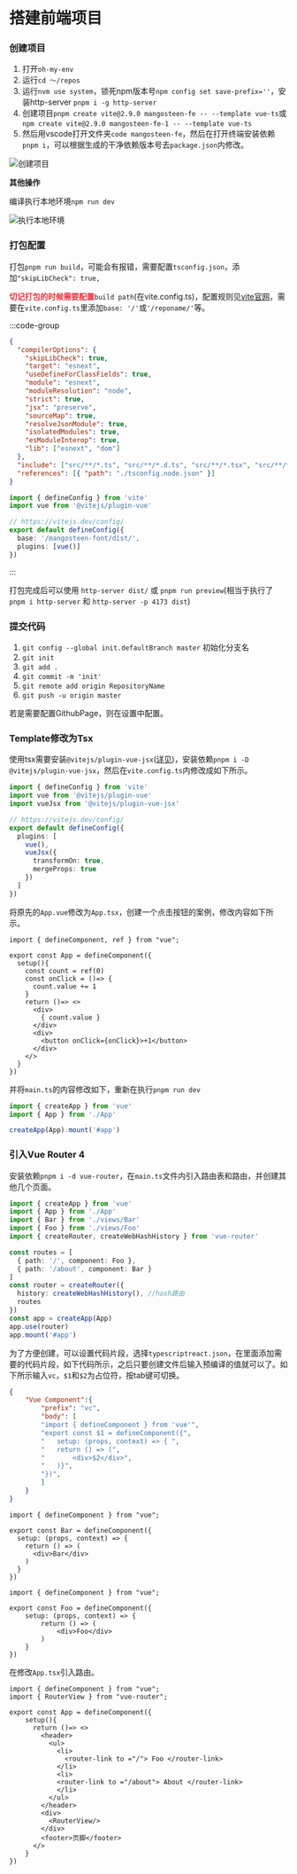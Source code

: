 # 搭建前端项目

### 创建项目
1. 打开`oh-my-env`
2. 运行`cd ～/repos`
3. 运行`nvm use system`，锁死npm版本号`npm config set save-prefix=''`，安装http-server `pnpm i -g http-server`
4. 创建项目`pnpm create vite@2.9.0 mangosteen-fe -- --template vue-ts`或`npm create vite@2.9.0 mangosteen-fe-1 -- --template vue-ts`
5. 然后用vscode打开文件夹`code mangosteen-fe`，然后在打开终端安装依赖`pnpm i`，可以根据生成的干净依赖版本号去`package.json`内修改。

![创建项目](./attachments/创建项目.png)

**其他操作**

编译执行本地环境`npm run dev`

![执行本地环境](./attachments/执行本地环境.png)

### 打包配置
打包`pnpm run build`，可能会有报错，需要配置`tsconfig.json`，添加`"skipLibCheck": true,`

**<span style="color:#E8323C;">切记打包的时候需要配置</span>**`build path`(在vite.config.ts)，配置规则见[vite官网](https://cn.vitejs.dev/guide/static-deploy.html#github-pages)，需要在`vite.config.ts`里添加`base: '/'`或`'/reponame/'`等。

:::code-group
```json [tsconfig.json]
{
  "compilerOptions": {
    "skipLibCheck": true, 
    "target": "esnext",
    "useDefineForClassFields": true,
    "module": "esnext",
    "moduleResolution": "node",
    "strict": true,
    "jsx": "preserve",
    "sourceMap": true,
    "resolveJsonModule": true,
    "isolatedModules": true,
    "esModuleInterop": true,
    "lib": ["esnext", "dom"]
  },
  "include": ["src/**/*.ts", "src/**/*.d.ts", "src/**/*.tsx", "src/**/*.vue"],
  "references": [{ "path": "./tsconfig.node.json" }]
}
```

```ts [vite.config.ts]
import { defineConfig } from 'vite'
import vue from '@vitejs/plugin-vue'

// https://vitejs.dev/config/
export default defineConfig({
  base: '/mangosteen-font/dist/',
  plugins: [vue()]
})
```
:::

打包完成后可以使用 `http-server dist/` 或 `pnpm run preview`(相当于执行了 `pnpm i http-server` 和 `http-server -p 4173 dist`)

### 提交代码
1. `git config --global init.defaultBranch master` 初始化分支名
2. `git init`
3. `git add .`
4. `git commit -m 'init'`
5. `git remote add origin RepositoryName`
6. `git push -u origin master`

若是需要配置GithubPage，则在设置中配置。

### Template修改为Tsx
使用tsx需要安装`@vitejs/plugin-vue-jsx`([详见](https://github.com/vitejs/vite/tree/main/packages/plugin-vue-jsx))，安装依赖`pnpm i -D @vitejs/plugin-vue-jsx`，然后在`vite.config.ts`内修改成如下所示。

```ts
import { defineConfig } from 'vite'
import vue from '@vitejs/plugin-vue'
import vueJsx from '@vitejs/plugin-vue-jsx'

// https://vitejs.dev/config/
export default defineConfig({
  plugins: [
    vue(),
    vueJsx({
      transformOn: true,
      mergeProps: true
    })
  ]
})
```

将原先的`App.vue`修改为`App.tsx`，创建一个点击按钮的案例，修改内容如下所示。

```tsx
import { defineComponent, ref } from "vue";

export const App = defineComponent({
  setup(){
    const count = ref(0)
    const onClick = ()=> {
      count.value += 1
    }
    return ()=> <>
      <div>
        { count.value }
      </div>
      <div>
        <button onClick={onClick}>+1</button>
      </div>
    </>
  }
})
```

并将`main.ts`的内容修改如下，重新在执行`pnpm run dev`

```typescript
import { createApp } from 'vue'
import { App } from './App'

createApp(App).mount('#app')
```

### 引入Vue Router 4
安装依赖`pnpm i -d vue-router`，在`main.ts`文件内引入路由表和路由，并创建其他几个页面。

```typescript
import { createApp } from 'vue'
import { App } from './App'
import { Bar } from './views/Bar'
import { Foo } from './views/Foo'
import { createRouter, createWebHashHistory } from 'vue-router'

const routes = [
  { path: '/', component: Foo },
  { path: '/about', component: Bar }
]
const router = createRouter({
  history: createWebHashHistory(), //hash路由
  routes
})
const app = createApp(App)
app.use(router)
app.mount('#app')
```

为了方便创建，可以设置代码片段，选择`typescriptreact.json`，在里面添加需要的代码片段，如下代码所示，之后只要创建文件后输入预编译的值就可以了。如下所示输入`vc`，`$1`和`$2`为占位符，按tab键可切换。

```json
{
	"Vue Component":{ 
		"prefix": "vc",
		"body": [
		"import { defineComponent } from 'vue'",
		"export const $1 = defineComponent({",
    	"   setup: (props, context) => { ",
        "   return () => (",
        "       <div>$2</div>",
		"   )}",
		"})",
		]	
	}
}
```

```tsx
import { defineComponent } from "vue";

export const Bar = defineComponent({
  setup: (props, context) => {
    return () => (
      <div>Bar</div>
    )
  }
})
```

```tsx
import { defineComponent } from "vue";

export const Foo = defineComponent({
    setup: (props, context) => {
        return () => (
            <div>Foo</div>
        )
    }
})
```

在修改`App.tsx`引入路由。

```tsx
import { defineComponent } from "vue";
import { RouterView } from "vue-router";

export const App = defineComponent({
    setup(){
      return ()=> <>
        <header>
          <ul>
            <li>
              <router-link to ="/"> Foo </router-link>
            </li>
            <li>
            <router-link to ="/about"> About </router-link>
            </li>
          </ul>
        </header>
        <div>
          <RouterView/>
        </div>
        <footer>页脚</footer>
      </>
    }
})
```

